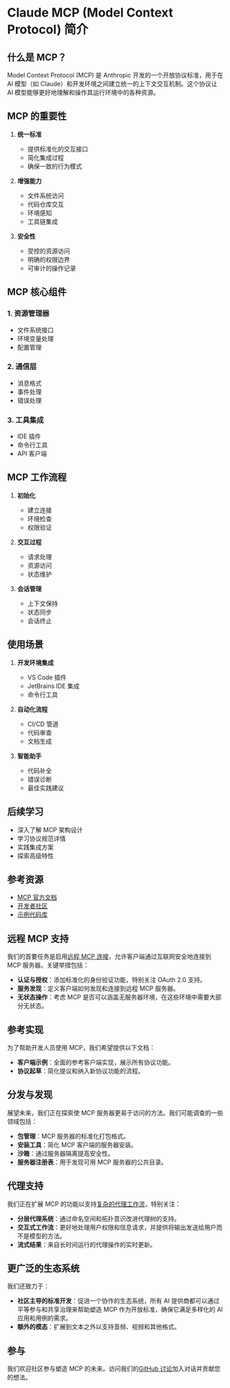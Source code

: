 # Claude MCP (Model Context Protocol) 简介

## 什么是 MCP？

Model Context Protocol (MCP) 是 Anthropic 开发的一个开放协议标准，用于在 AI 模型（如 Claude）和开发环境之间建立统一的上下文交互机制。这个协议让 AI 模型能够更好地理解和操作其运行环境中的各种资源。

## MCP 的重要性

1. **统一标准**
   - 提供标准化的交互接口
   - 简化集成过程
   - 确保一致的行为模式

2. **增强能力**
   - 文件系统访问
   - 代码仓库交互
   - 环境感知
   - 工具链集成

3. **安全性**
   - 受控的资源访问
   - 明确的权限边界
   - 可审计的操作记录

## MCP 核心组件

### 1. 资源管理器
- 文件系统接口
- 环境变量处理
- 配置管理

### 2. 通信层
- 消息格式
- 事件处理
- 错误处理

### 3. 工具集成
- IDE 插件
- 命令行工具
- API 客户端

## MCP 工作流程

1. **初始化**
   - 建立连接
   - 环境检查
   - 权限验证

2. **交互过程**
   - 请求处理
   - 资源访问
   - 状态维护

3. **会话管理**
   - 上下文保持
   - 状态同步
   - 会话终止

## 使用场景

1. **开发环境集成**
   - VS Code 插件
   - JetBrains IDE 集成
   - 命令行工具

2. **自动化流程**
   - CI/CD 管道
   - 代码审查
   - 文档生成

3. **智能助手**
   - 代码补全
   - 错误诊断
   - 最佳实践建议

## 后续学习

- 深入了解 MCP 架构设计
- 学习协议规范详情
- 实践集成方案
- 探索高级特性

## 参考资源

- [MCP 官方文档](https://docs.anthropic.com/claude/docs)
- [开发者社区](https://community.anthropic.com)
- [示例代码库](https://github.com/anthropic-examples)

## 远程 MCP 支持

我们的首要任务是启用[远程 MCP 连接](https://github.com/modelcontextprotocol/specification/discussions/102)，允许客户端通过互联网安全地连接到 MCP 服务器。关键举措包括：

- **认证与授权**：添加标准化的身份验证功能，特别关注 OAuth 2.0 支持。
- **服务发现**：定义客户端如何发现和连接到远程 MCP 服务器。
- **无状态操作**：考虑 MCP 是否可以涵盖无服务器环境，在这些环境中需要大部分无状态。

## 参考实现

为了帮助开发人员使用 MCP，我们希望提供以下文档：

- **客户端示例**：全面的参考客户端实现，展示所有协议功能。
- **协议起草**：简化提议和纳入新协议功能的流程。

## 分发与发现

展望未来，我们正在探索使 MCP 服务器更易于访问的方法。我们可能调查的一些领域包括：

- **包管理**：MCP 服务器的标准化打包格式。
- **安装工具**：简化 MCP 客户端的服务器安装。
- **沙箱**：通过服务器隔离提高安全性。
- **服务器注册表**：用于发现可用 MCP 服务器的公共目录。

## 代理支持

我们正在扩展 MCP 的功能以支持[复杂的代理工作流](https://github.com/modelcontextprotocol/specification/discussions/111)，特别关注：

- **分层代理系统**：通过命名空间和拓扑意识改进代理树的支持。
- **交互式工作流**：更好地处理用户权限和信息请求，并提供将输出发送给用户而不是模型的方法。
- **流式结果**：来自长时间运行的代理操作的实时更新。

## 更广泛的生态系统

我们还致力于：

- **社区主导的标准开发**：促进一个协作的生态系统，所有 AI 提供商都可以通过平等参与和共享治理来帮助塑造 MCP 作为开放标准，确保它满足多样化的 AI 应用和用例的需求。
- **额外的模态**：扩展到文本之外以支持音频、视频和其他格式。

## 参与

我们欢迎社区参与塑造 MCP 的未来。访问我们的[GitHub 讨论](https://github.com/orgs/modelcontextprotocol/discussions)加入对话并贡献您的想法。 